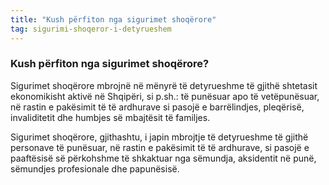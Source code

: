 ```yaml
---
title: "Kush përfiton nga sigurimet shoqërore"
tag: sigurimi-shoqeror-i-detyrueshem
---
```


### Kush përfiton nga sigurimet shoqërore?

Sigurimet shoqërore mbrojnë në mënyrë të detyrueshme të gjithë shtetasit ekonomikisht aktivë në Shqipëri, si p.sh.: të punësuar apo të vetëpunësuar, në rastin e pakësimit të të ardhurave si pasojë e barrëlindjes, pleqërisë, invaliditetit dhe humbjes së mbajtësit të familjes.

Sigurimet shoqërore, gjithashtu, i japin mbrojtje të detyrueshme të gjithë personave të punësuar, në rastin e pakësimit të të ardhurave, si pasojë e paaftësisë së përkohshme të shkaktuar nga sëmundja, aksidentit në punë, sëmundjes profesionale dhe papunësisë.
